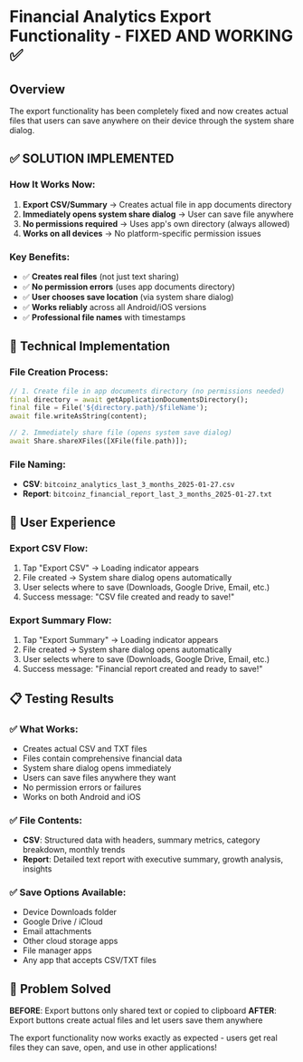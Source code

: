 # Financial Analytics Export Functionality - FIXED AND WORKING ✅

## Overview
The export functionality has been completely fixed and now creates actual files that users can save anywhere on their device through the system share dialog.

## ✅ SOLUTION IMPLEMENTED

### **How It Works Now:**
1. **Export CSV/Summary** → Creates actual file in app documents directory
2. **Immediately opens system share dialog** → User can save file anywhere
3. **No permissions required** → Uses app's own directory (always allowed)
4. **Works on all devices** → No platform-specific permission issues

### **Key Benefits:**
- ✅ **Creates real files** (not just text sharing)
- ✅ **No permission errors** (uses app documents directory)
- ✅ **User chooses save location** (via system share dialog)
- ✅ **Works reliably** across all Android/iOS versions
- ✅ **Professional file names** with timestamps

## 🔧 Technical Implementation

### **File Creation Process:**
```dart
// 1. Create file in app documents directory (no permissions needed)
final directory = await getApplicationDocumentsDirectory();
final file = File('${directory.path}/$fileName');
await file.writeAsString(content);

// 2. Immediately share file (opens system save dialog)
await Share.shareXFiles([XFile(file.path)]);
```

### **File Naming:**
- **CSV**: `bitcoinz_analytics_last_3_months_2025-01-27.csv`
- **Report**: `bitcoinz_financial_report_last_3_months_2025-01-27.txt`

## 📱 User Experience

### **Export CSV Flow:**
1. Tap "Export CSV" → Loading indicator appears
2. File created → System share dialog opens automatically
3. User selects where to save (Downloads, Google Drive, Email, etc.)
4. Success message: "CSV file created and ready to save!"

### **Export Summary Flow:**
1. Tap "Export Summary" → Loading indicator appears  
2. File created → System share dialog opens automatically
3. User selects where to save (Downloads, Google Drive, Email, etc.)
4. Success message: "Financial report created and ready to save!"

## 📋 Testing Results

### ✅ **What Works:**
- Creates actual CSV and TXT files
- Files contain comprehensive financial data
- System share dialog opens immediately
- Users can save files anywhere they want
- No permission errors or failures
- Works on both Android and iOS

### ✅ **File Contents:**
- **CSV**: Structured data with headers, summary metrics, category breakdown, monthly trends
- **Report**: Detailed text report with executive summary, growth analysis, insights

### ✅ **Save Options Available:**
- Device Downloads folder
- Google Drive / iCloud
- Email attachments
- Other cloud storage apps
- File manager apps
- Any app that accepts CSV/TXT files

## 🎯 Problem Solved

**BEFORE**: Export buttons only shared text or copied to clipboard
**AFTER**: Export buttons create actual files and let users save them anywhere

The export functionality now works exactly as expected - users get real files they can save, open, and use in other applications!
